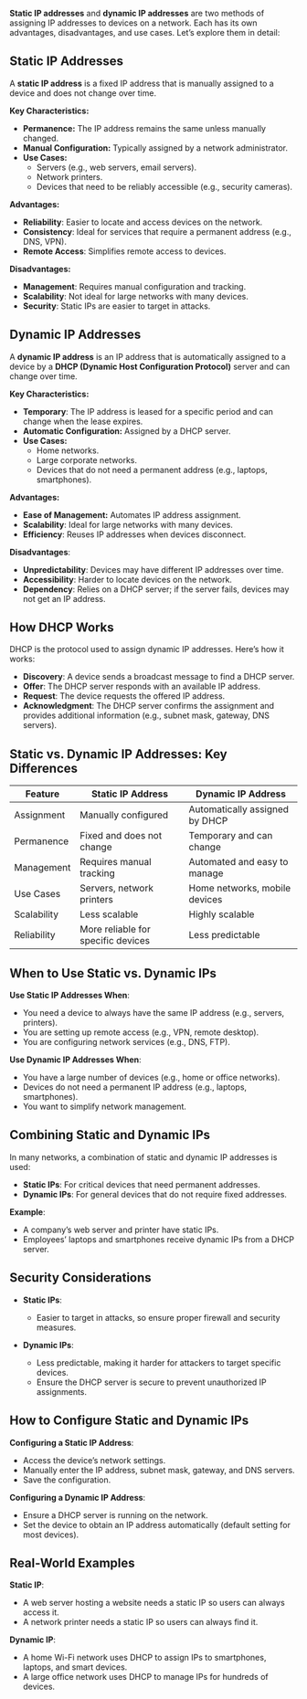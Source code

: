 **Static IP addresses** and **dynamic IP addresses** are two methods of assigning IP addresses to devices on a network. Each has its own advantages, disadvantages, and use cases. Let’s explore them in detail:

## Static IP Addresses

A **static IP address** is a fixed IP address that is manually assigned to a device and does not change over time.

**Key Characteristics:**
- **Permanence:** The IP address remains the same unless manually changed.
- **Manual Configuration:** Typically assigned by a network administrator.
- **Use Cases:**
  - Servers (e.g., web servers, email servers).
  - Network printers.
  - Devices that need to be reliably accessible (e.g., security cameras).

**Advantages:**
- **Reliability**: Easier to locate and access devices on the network.
- **Consistency**: Ideal for services that require a permanent address (e.g., DNS, VPN).
- **Remote Access**: Simplifies remote access to devices.

**Disadvantages:**

- **Management**: Requires manual configuration and tracking.
- **Scalability**: Not ideal for large networks with many devices.
- **Security**: Static IPs are easier to target in attacks.

## Dynamic IP Addresses

A **dynamic IP address** is an IP address that is automatically assigned to a device by a **DHCP (Dynamic Host Configuration Protocol)** server and can change over time.

**Key Characteristics:**
- **Temporary**: The IP address is leased for a specific period and can change when the lease expires.
- **Automatic Configuration:** Assigned by a DHCP server.
- **Use Cases:**
  - Home networks.
  - Large corporate networks.
  - Devices that do not need a permanent address (e.g., laptops, smartphones).

**Advantages:**

- **Ease of Management:** Automates IP address assignment.
- **Scalability**: Ideal for large networks with many devices.
- **Efficiency**: Reuses IP addresses when devices disconnect.

**Disadvantages**:

- **Unpredictability**: Devices may have different IP addresses over time.
- **Accessibility**: Harder to locate devices on the network.
- **Dependency**: Relies on a DHCP server; if the server fails, devices may not get an IP address.

## How DHCP Works

DHCP is the protocol used to assign dynamic IP addresses. Here’s how it works:
- **Discovery**: A device sends a broadcast message to find a DHCP server.
- **Offer**: The DHCP server responds with an available IP address.
- **Request**: The device requests the offered IP address.
- **Acknowledgment**: The DHCP server confirms the assignment and provides additional information (e.g., subnet mask, gateway, DNS servers).

## Static vs. Dynamic IP Addresses: Key Differences

| **Feature** | **Static IP Address** | **Dynamic IP Address** |
| --- | --- | --- |
| Assignment | Manually configured | Automatically assigned by DHCP |
| Permanence | Fixed and does not change | Temporary and can change |
| Management | Requires manual tracking | Automated and easy to manage |
| Use Cases | Servers, network printers | Home networks, mobile devices |
| Scalability | Less scalable | Highly scalable |
| Reliability | More reliable for specific devices | Less predictable |

## When to Use Static vs. Dynamic IPs

**Use Static IP Addresses When**:
- You need a device to always have the same IP address (e.g., servers, printers).
- You are setting up remote access (e.g., VPN, remote desktop).
- You are configuring network services (e.g., DNS, FTP).

**Use Dynamic IP Addresses When**:
- You have a large number of devices (e.g., home or office networks).
- Devices do not need a permanent IP address (e.g., laptops, smartphones).
- You want to simplify network management.

## Combining Static and Dynamic IPs

In many networks, a combination of static and dynamic IP addresses is used:

- **Static IPs**: For critical devices that need permanent addresses.
- **Dynamic IPs**: For general devices that do not require fixed addresses.

**Example**:
- A company’s web server and printer have static IPs.
- Employees’ laptops and smartphones receive dynamic IPs from a DHCP server.

## Security Considerations

- **Static IPs**:
  - Easier to target in attacks, so ensure proper firewall and security measures.

- **Dynamic IPs**:
  - Less predictable, making it harder for attackers to target specific devices.
  - Ensure the DHCP server is secure to prevent unauthorized IP assignments.

## How to Configure Static and Dynamic IPs

**Configuring a Static IP Address**:
- Access the device’s network settings.
- Manually enter the IP address, subnet mask, gateway, and DNS servers.
- Save the configuration.

**Configuring a Dynamic IP Address**:
- Ensure a DHCP server is running on the network.
- Set the device to obtain an IP address automatically (default setting for most devices).

## Real-World Examples

**Static IP**:
- A web server hosting a website needs a static IP so users can always access it.
- A network printer needs a static IP so users can always find it.

**Dynamic IP**:
- A home Wi-Fi network uses DHCP to assign IPs to smartphones, laptops, and smart devices.
- A large office network uses DHCP to manage IPs for hundreds of devices.
